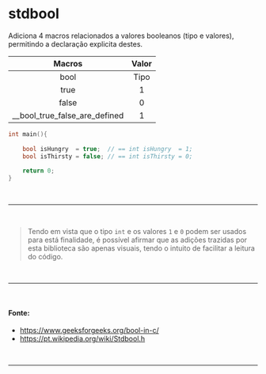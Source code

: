 # stdbool
Adiciona 4 macros relacionados a valores booleanos (tipo e valores), permitindo a declaração explicita destes.

| Macros | Valor |
| :-:    | :-:   |
| bool   | Tipo  |
| true   | 1     |
| false  | 0     |
| __bool_true_false_are_defined | 1 |

``` c
int main(){
	
	bool isHungry  = true;  // == int isHungry  = 1;
	bool isThirsty = false; // == int isThirsty = 0;
	
	return 0;
}
``` 

<br>

-----
<br>

> Tendo em vista que o tipo `int` e os valores `1` e `0` podem ser usados para está finalidade,
> é possível afirmar que as adições trazidas por esta biblioteca são apenas visuais, tendo o
> intuito de facilitar a leitura do código.

<br>

-----
<br>

#### Fonte:
* https://www.geeksforgeeks.org/bool-in-c/
* https://pt.wikipedia.org/wiki/Stdbool.h

<br>

-----
